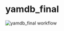 # yamdb_final
![yamdb_final workflow](https://github.com/Amica24/yamdb_final/actions/workflows/yamdb_workflow.yml/badge.svg)
